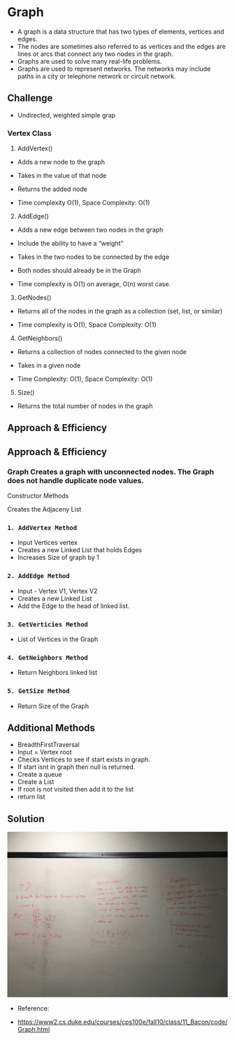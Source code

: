 # Graph
- A graph is a data structure that has two types of elements, vertices and edges.
- The nodes are sometimes also referred to as vertices and the edges are lines or arcs that connect any two nodes in the graph. 
- Graphs are used to solve many real-life problems. 
- Graphs are used to represent networks. The networks may include paths in a city or telephone network or circuit network. 

## Challenge
* Undirected, weighted simple grap

### Vertex Class

1. AddVertex() 
* Adds a new node to the graph
* Takes in the value of that node
* Returns the added node

* Time complexity O(1), Space Complexity: O(1)


2. AddEdge() 
* Adds a new edge between two nodes in the graph
* Include the ability to have a “weight”
* Takes in the two nodes to be connected by the edge
* Both nodes should already be in the Graph

* Time complexity is O(1) on average, O(n) worst case.


3. GetNodes() 
* Returns all of the nodes in the graph as a collection (set, list, or similar)

* Time complexity is O(1), Space Complexity: O(1) 


4. GetNeighbors() 
* Returns a collection of nodes connected to the given node
* Takes in a given node

* Time Complexity: O(1), Space Complexity: O(1)


5. Size() 
* Returns the total number of nodes in the graph


## Approach & Efficiency

## Approach & Efficiency
###  Graph Creates a graph with unconnected nodes. The Graph does not handle duplicate node values.

Constructor Methods

Creates the Adjaceny List

### `1. AddVertex Method`
* Input Vertices vertex
* Creates a new Linked List that holds Edges
* Increases Size of graph by 1


### `2. AddEdge Method`
* Input - Vertex V1, Vertex V2
* Creates a new Linked List 
* Add the Edge to the head of linked list.  

### `3. GetVerticies Method`
* List of Vertices in the Graph

### `4. GetNeighbors Method`
* Return Neighbors linked list

### `5. GetSize Method`
* Return Size of the Graph

## Additional Methods
- BreadthFirstTraversal
- Input = Vertex root
- Checks Vertices to see if start exists in graph.
- If start isnt in graph then null is returned.
- Create a queue
- Create a List
- If root is not visited then add it to the list
- return list


## Solution
![Breadth First](/Assets/GraphBreadthFirst.jpg)

- Reference:

* https://www2.cs.duke.edu/courses/cps100e/fall10/class/11_Bacon/code/Graph.html
